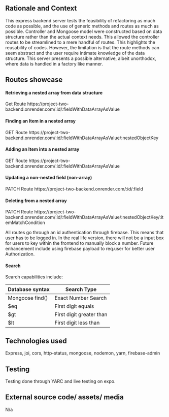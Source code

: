 <h2> Rationale and Context </h2>
This express backend server tests the feasibility of refactoring as much code as possible, and the use of generic methods and routes as much as possible. Controller and Mongoose model were constructed based on data structure rather than the actual context needs. This allowed the controller routes to be streamlined to a mere handful of routes. This highlights the reusability of codes. However, the limitation is that the route methods can seem abstract and the user require intimate knowledge of the data structure. This server presents a possible alternative, albeit unorthodox, where data is handled in a factory like manner.

<h2> Routes showcase </h2>

<div style="border: '1px solid black'; padding: '10px'; background-color: 'gray'">
  <h4> Retrieving a nested array from data structure </h4>
  Get Route
  https://<span></span>project-two-backend.onrender.com/:id/:fieldWithDataArrayAsValue
</div>

<h4> Finding an Item in a nested array </h4>
GET Route
https://<span></span>project-two-backend.onrender.com/:id/:fieldWithDataArrayAsValue/:nestedObjectKey

<h4> Adding an Item into a nested array </h4>
GET Route
https://<span></span>project-two-backend.onrender.com/:id/:fieldWithDataArrayAsValue

<h4> Updating a non-nested field (non-array) </h4>
PATCH Route
https://<span></span>project-two-backend.onrender.com/:id/:field

<h4> Deleting from a nested array </h4>
PATCH Route
https://<span></span>project-two-backend.onrender.com/:id/:fieldWithDataArrayAsValue/:nestedObjectKey/:itemMatchCondition

All routes go through an id authentication through firebase. This means that user has to be logged in. In the real life version, there will not be a input box for users to key within the frontend to manually block a number. Future enhancement include using firebase payload to req.user for better user Authorization.

<h4> Search </h4>
Search capabilities include:
<table>
  <thead>
    <tr>
      <th>Database syntax</th>
      <th>Search Type</th>
    </tr>
  </thead>
  <tbody>
    <tr>
      <td>Mongoose find()</td>
      <td>Exact Number Search</td>
    </tr>
    <tr>
      <td>$eq</td>
      <td>First digit equals</td>
    </tr>
    <tr>
      <td>$gt</td>
      <td>First digit greater than</td>
    </tr>
    <tr>
      <td>$lt</td>
      <td>First digit less than</td>
    </tr>
  </tbody>
</table>

<H2> Technologies used </H2>
Express, joi, cors, http-status, mongoose, nodemon, yarn, firebase-admin

<H2> Testing </H2>
Testing done through YARC and live testing on expo.

<h2> External source code/ assets/ media </h2>
N/a
